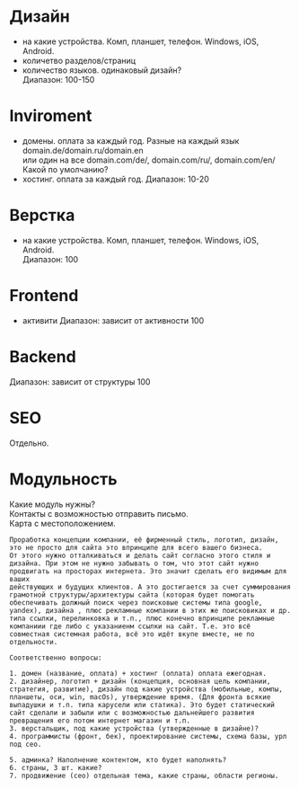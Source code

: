 # Дизайн
- на какие устройства. Комп, планшет, телефон. Windows, iOS, Android.
- количетво разделов/страниц
- количество языков. одинаковый дизайн?  
Диапазон: 100-150

# Inviroment
- домены. оплата за каждый год.
Разные на каждый язык domain.de/domain.ru/domain.en  
или один на все domain.com/de/, domain.com/ru/, domain.com/en/
Какой по умолчанию?  
- хостинг. оплата за каждый год. 
Диапазон: 10-20

# Верстка
- на какие устройства. Комп, планшет, телефон. Windows, iOS, Android.  
Диапазон: 100

# Frontend
- активити
Диапазон: зависит от активности 100

# Backend
Диапазон: зависит от структуры 100

# SEO
Отдельно.

# Модульность
Какие модуль нужны?  
Контакты с возможностью отправить письмо.  
Карта с местоположением.


````
Проработка концепции компании, её фирменный стиль, логотип, дизайн, это не просто для сайта это впринципе для всего вашего бизнеса.
От этого нужно отталкиваться и делать сайт согласно этого стиля и дизайна. При этом не нужно забывать о том, что этот сайт нужно продвигать на просторах интернета. Это значит сделать его видимым для ваших
действующих и будущих клиентов. А это достигается за счет суммирования грамотной структуры/архитектуры сайта (которая будет помогать обеспечивать должный поиск через поисковые системы типа google, yandex), дизайна , плюс рекламные компании в этих же поисковиках и др. типа ссылки, перелинковка и т.п., плюс конечно впринципе рекламные компаниии где либо с указаниенм ссылки на сайт. Т.е. это всё совместная системная работа, всё это идёт вкупе вместе, не по отдельности.

Соответственно вопросы:

1. домен (название, оплата) + хостинг (оплата) оплата ежегодная.
2. дизайнер, логотип + дизайн (концепция, основная цель компании, стратегия, развитие), дизайн под какие устройства (мобильные, компы, планшеты, оси, win, macOs), утверждение время. (Для фронта всякие выпадушки и т.п. типа карусели или статика). Это будет статический сайт сделали и забыли или с возможностью дальнейшего развития превращения его потом интернет магазин и т.п.
3. верстальщик, под какие устройства (утвержденные в дизайне)?
4. программисты (фронт, бек), проектирование системы, схема базы, урл под сео.

5. админка? Наполнение контентом, кто будет наполнять?
6. страны, 3 шт. какие?
7. продвижение (сео) отдельная тема, какие страны, области регионы. 
````